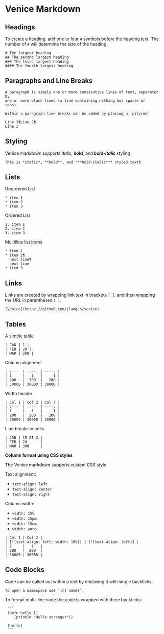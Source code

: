 # Venice Markdown



## Headings

To create a heading, add one to four `#` symbols before the heading text. The number of `#` will determine the size of the heading.

```
# The largest heading
## The second largest heading
### The third largest heading
#### The fourth largest heading
```



## Paragraphs and Line Breaks

```
A paragraph is simply one or more consecutive lines of text, separated by 
one or more blank lines (a line containing nothing but spaces or tabs).

Within a paragraph line breaks can be added by placing a `pilcrow`

Line 1¶Line 2¶
Line 3
```



## Styling

Venice markdown supports *italic*, **bold**, and ***bold-italic*** styling

```
This is *italic*, **bold**, and ***bold-italic*** styled texth
```



## Lists

Unordered List

```
* item 1
* item 2
* item 3
```

Ordered List

```
1. item 1
2. item 2
3. item 3
```

Mulitiline list items

```
* item 1
* item 2¶
  next line¶
  next line 
* item 3
```



## Links

Links are created by wrapping link text in brackets `[ ]`, and then wrapping the URL in parentheses `( )`. 

```
[Venice](https://github.com/jlangch/venice)
```



## Tables


A simple table

```
| JAN | 1 |
| FEB | 20 |
| MAR | 300 |
```

Column alignment

```
| :---  | :---: | ----: |
| 1     |   1   |     1 |  
| 200   |  200  |   200 |
| 30000 | 30000 | 30000 |
```

Width header

```
| Col 1 | Col 2 | Col 3 |
| :---  | :---: | ----: |
| 1     |   1   |     1 |  
| 200   |  200  |   200 |
| 30000 | 30000 | 30000 |
```

Line breaks in cells

```
| JAN | 1¶ 2¶ 3 |
| FEB | 20      |
| MAR | 300     |
```


**Column format using CSS styles**

The Venice markdown supports custom CSS style

Text alignment: 
* `text-align: left`
* `text-align: center`
* `text-align: right`

Column width:
* `width: 15%`
* `width: 15pm`
* `width: 15em`
* `width: auto`

```
| Col 1 | Col 2 | 
| [![text-align: left; width: 15%]] | [![text-align: left]] |
| 1     |   1   | 
| 200   |  200  |
| 30000 | 30000 |
```



## Code Blocks

Code can be called out within a text by enclosing it with single backticks.

```
To open a namespace use `(ns name)`.
```


To format multi-line code the code is wrapped with three backticks:

```
 ```
 (defn hello [] 
    (println "Hello stranger"))
   
 (hello)
 ```
```
 